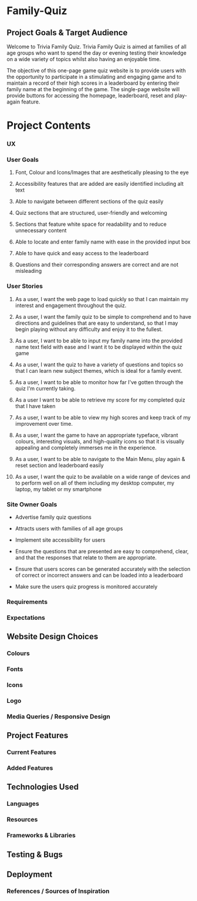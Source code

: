 # Family-Quiz

## Project Goals & Target Audience 

Welcome to Trivia Family Quiz. Trivia Family Quiz is aimed at families of all age groups who want to spend the day or evening testing their knowledge on a wide variety of topics whilst also having an enjoyable time.

The objective of this one-page game quiz website is to provide users with the opportunity to participate in a stimulating and engaging game and to maintain a record of their high scores in a leaderboard by entering their family name at the beginning of the game. The single-page website will provide buttons for accessing the homepage, leaderboard, reset and play-again feature. 

# Project Contents

### UX

### User Goals

1) Font, Colour and Icons/Images that are aesthetically pleasing to the eye

2) Accessibility features that are added are easily identified including alt text

3) Able to navigate between different sections of the quiz easily

4) Quiz sections that are structured, user-friendly and welcoming

5) Sections that feature white space for readability and to reduce unnecessary content 

6) Able to locate and enter family name with ease in the provided input box

7) Able to have quick and easy access to the leaderboard 

8) Questions and their corresponding answers are correct and are not misleading

### User Stories

1) As a user, I want the web page to load quickly so that I can maintain my interest and engagement throughout the quiz.

2) As a user, I want the family quiz to be simple to comprehend and to have directions and guidelines that are easy to understand, so that I may begin playing without any difficulty and enjoy it to the fullest.

3) As a user, I want to be able to input my family name into the provided name text field with ease and I want it to be displayed within the quiz game

4) As a user, I want the quiz to have a variety of questions and topics so that I can learn new subject themes, which is ideal for a family event. 

5) As a user, I want to be able to monitor how far I've gotten through the quiz I'm currently taking. 

6) As a user I want to be able to retrieve my score for my completed quiz that I have taken 

6) As a user, I want to be able to view my high scores and keep track of my improvement over time. 

7) As a user, I want the game to have an appropriate typeface, vibrant colours, interesting visuals, and high-quality icons so that it is visually appealing and completely immerses me in the experience. 

8) As a user, I want to be able to navigate to the Main Menu, play again & reset section and leaderboard easily

8) As a user, I want the quiz to be available on a wide range of devices and to perform well on all of them including my desktop computer, my laptop, my tablet or my smartphone

### Site Owner Goals 

* Advertise family quiz questions

* Attracts users with families of all age groups

* Implement site accessibility for users

* Ensure the questions that are presented are easy to comprehend, clear, and that the responses that relate to them are appropriate. 

* Ensure that users scores can be generated accurately with the selection of correct or incorrect answers and can be loaded into a leaderboard

* Make sure the users quiz progress is monitored accurately 

### Requirements

### Expectations

## Website Design Choices

### Colours

### Fonts

### Icons

### Logo

### Media Queries / Responsive Design

## Project Features

### Current Features

### Added Features

## Technologies Used

### Languages

### Resources

### Frameworks & Libraries

## Testing & Bugs

## Deployment 

### References / Sources of Inspiration

